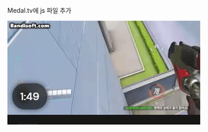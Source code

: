 Medal.tv에 js 파일 추가

![alt text](https://github.com/raculus/medal-improve/blob/main/readme/01.gif?raw=true)
